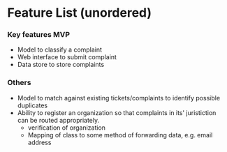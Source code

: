 # Feature List (unordered)

### Key features MVP

- Model to classify a complaint
- Web interface to submit complaint
- Data store to store complaints


### Others

- Model to match against existing tickets/complaints to identify possible duplicates
- Ability to register an organization so that complaints in its' juristiction can be routed appropriately.
	- verification of organization
	- Mapping of class to some method of forwarding data, e.g. email address
